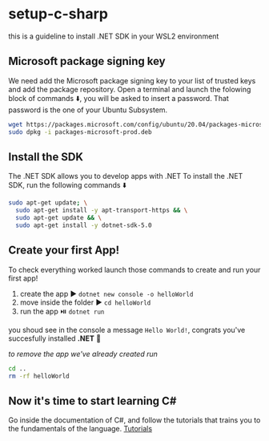 # setup-c-sharp

this is a guideline to install .NET SDK in your WSL2 environment


## Microsoft package signing key
We need add the Microsoft package signing key to your list of trusted keys and add the package repository.
Open a terminal and launch the folowing block of commands ⬇️, you will be asked to insert a password. That password is the one of your Ubuntu Subsystem.
```zsh
wget https://packages.microsoft.com/config/ubuntu/20.04/packages-microsoft-prod.deb -O packages-microsoft-prod.deb
sudo dpkg -i packages-microsoft-prod.deb
```

## Install the SDK
The .NET SDK allows you to develop apps with .NET
To install the .NET SDK, run the following commands ⬇️
```zsh
sudo apt-get update; \
  sudo apt-get install -y apt-transport-https && \
  sudo apt-get update && \
  sudo apt-get install -y dotnet-sdk-5.0
```

## Create your first App!
To check everything worked launch those commands to create and run your first app!

1. create the app ▶️ `dotnet new console -o helloWorld`
2. move inside the folder ▶️ `cd helloWorld`
3. run the app ⏯️ `dotnet run`

you shoud see in the console a message `Hello World!`, congrats you've succesfully installed **.NET** 🥇

*to remove the app we've already created run*
```zsh
cd ..
rm -rf helloWorld
```

## Now it's time to start learning C#

Go inside the documentation of C#, and follow the tutorials that trains you to the fundamentals of the language.
[Tutorials](https://docs.microsoft.com/it-it/learn/paths/csharp-first-steps/)
